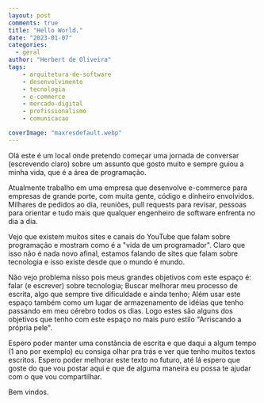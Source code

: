 ```yaml
---
layout: post
comments: true
title: "Hello World."
date: "2023-01-07"
categories: 
  - geral
author: "Herbert de Oliveira"
tags:
    - arquitetura-de-software
    - desenvolvimento
    - tecnologia
    - e-commerce
    - mercado-digital
    - profissionalismo
    - comunicacao

coverImage: "maxresdefault.webp"
---
```


Olá este é um local onde pretendo começar uma jornada de conversar (escrevendo claro) sobre um assunto que gosto muito e sempre guiou a minha vida, que é a área de programação.

Atualmente trabalho em uma empresa que desenvolve e-commerce para empresas de grande porte, com muita gente, código e dinheiro envolvidos. Milhares de pedidos ao dia, reuniões, pull requests para revisar, pessoas para orientar e tudo mais que qualquer engenheiro de software enfrenta no dia a dia.

Vejo que existem muitos sites e canais do YouTube que falam sobre programação e mostram como é a "vida de um programador". Claro que isso não é nada novo afinal, estamos falando de sites que falam sobre tecnologia e isso existe desde que o mundo é mundo.

Não vejo problema nisso pois meus grandes objetivos com este espaço é: falar (e escrever) sobre tecnologia; Buscar melhorar meu processo de escrita, algo que sempre tive dificuldade e ainda tenho; Além usar este espaço também como um lugar de armazenamento de idéias que tenho passando em meu cérebro todos os dias. Logo estes são alguns dos objetivos que tenho com este espaço no mais puro estilo "Arriscando a própria pele".

Espero poder manter uma constância de escrita e que daqui a algum tempo (1 ano por exemplo) eu consiga olhar pra trás e ver que tenho muitos textos escritos. Espero poder melhorar este texto no futuro, até lá espero que goste do que vou postar aqui e que de alguma maneira eu possa te ajudar com o que vou compartilhar.

Bem vindos.
